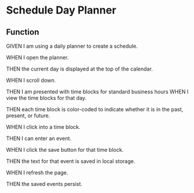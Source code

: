 # Schedule Day Planner 

## Function 

GIVEN I am using a daily planner to create a schedule.

WHEN I open the planner.

THEN the current day is displayed at the top of the calendar.

WHEN I scroll down.

THEN I am presented with time blocks for standard business hours
WHEN I view the time blocks for that day.

THEN each time block is color-coded to indicate whether it is in the past, present, or future.

WHEN I click into a time block.

THEN I can enter an event.

WHEN I click the save button for that time block.

THEN the text for that event is saved in local storage.

WHEN I refresh the page.

THEN the saved events persist.
